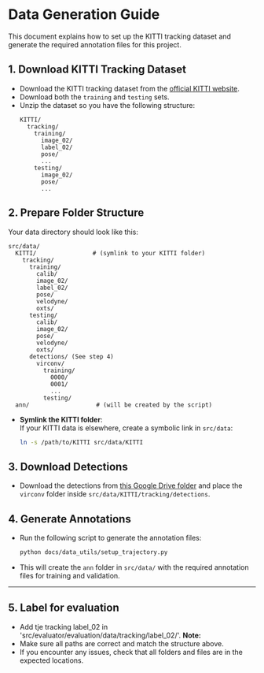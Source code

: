 # Data Generation Guide

This document explains how to set up the KITTI tracking dataset and generate the required annotation files for this project.

## 1. Download KITTI Tracking Dataset

- Download the KITTI tracking dataset from the [official KITTI website](http://www.cvlibs.net/datasets/kitti/eval_tracking.php).
- Download both the `training` and `testing` sets.
- Unzip the dataset so you have the following structure:
  ```
  KITTI/
    tracking/
      training/
        image_02/
        label_02/
        pose/
        ...
      testing/
        image_02/
        pose/
        ...
  ```

## 2. Prepare Folder Structure

Your data directory should look like this:
```
src/data/
  KITTI/                # (symlink to your KITTI folder)
    tracking/
      training/
        calib/
        image_02/
        label_02/
        pose/
        velodyne/
        oxts/
      testing/
        calib/
        image_02/
        pose/
        velodyne/
        oxts/
      detections/ (See step 4)
        virconv/
          training/
            0000/
            0001/
            ...
          testing/
  ann/                   # (will be created by the script)
```

- **Symlink the KITTI folder**:  
  If your KITTI data is elsewhere, create a symbolic link in `src/data`:
  ```bash
  ln -s /path/to/KITTI src/data/KITTI
  ```

## 3. Download Detections

- Download the detections from [this Google Drive folder](https://drive.google.com/drive/folders/1SrVjCsL1sT0x5h2m50UM_XXifpBD9HMD?usp=sharing) and place the `virconv` folder inside `src/data/KITTI/tracking/detections`.

## 4. Generate Annotations

- Run the following script to generate the annotation files:
  ```bash
  python docs/data_utils/setup_trajectory.py
  ```
- This will create the `ann` folder in `src/data/` with the required annotation files for training and validation.

---

## 5. Label for evaluation
  - Add tje tracking label_02 in 'src/evaluator/evaluation/data/tracking/label_02/'. 
**Note:**  
- Make sure all paths are correct and match the structure above.
- If you encounter any issues, check that all folders and files are in the expected locations.
